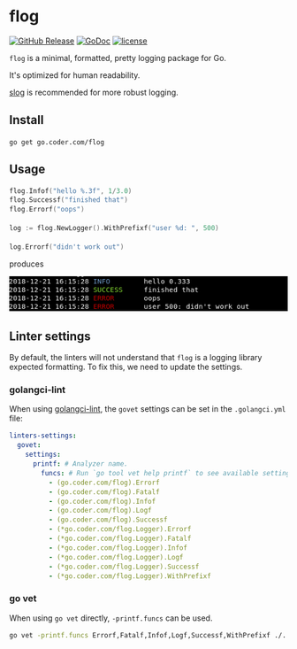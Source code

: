 # flog

[![GitHub Release](https://img.shields.io/github/v/release/cdr/flog?color=6b9ded&sort=semver)](https://github.com/cdr/flog/releases)
[![GoDoc](https://img.shields.io/badge/go.dev-reference-007d9c?logo=go&logoColor=white)](https://pkg.go.dev/go.coder.com/flog?tab=doc)
[![license](https://img.shields.io/github/license/cdr/flog)](https://raw.githubusercontent.com/cdr/flog/master/LICENSE)

`flog` is a minimal, formatted, pretty logging package for Go.

It's optimized for human readability.

[slog](https://github.com/cdr/slog) is recommended for more robust logging.

## Install

`go get go.coder.com/flog`

## Usage

```go
flog.Infof("hello %.3f", 1/3.0)
flog.Successf("finished that")
flog.Errorf("oops")

log := flog.NewLogger().WithPrefixf("user %d: ", 500)

log.Errorf("didn't work out")
```

produces

![example](docs/usage.png)


## Linter settings

By default, the linters will not understand that `flog` is a logging library expected formatting. To fix this, we need to update the settings.

### golangci-lint

When using [golangci-lint](https://github.com/golangci/golangci-lint), the `govet` settings can be set in the `.golangci.yml` file:

```yaml
linters-settings:
  govet:
    settings:
      printf: # Analyzer name.
        funcs: # Run `go tool vet help printf` to see available settings for `printf` analyzer.
          - (go.coder.com/flog).Errorf
          - (go.coder.com/flog).Fatalf
          - (go.coder.com/flog).Infof
          - (go.coder.com/flog).Logf
          - (go.coder.com/flog).Successf
          - (*go.coder.com/flog.Logger).Errorf
          - (*go.coder.com/flog.Logger).Fatalf
          - (*go.coder.com/flog.Logger).Infof
          - (*go.coder.com/flog.Logger).Logf
          - (*go.coder.com/flog.Logger).Successf
          - (*go.coder.com/flog.Logger).WithPrefixf
```

### go vet

When using `go vet` directly, `-printf.funcs` can be used.

```bash
go vet -printf.funcs Errorf,Fatalf,Infof,Logf,Successf,WithPrefixf ./...
```
